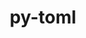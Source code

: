 ---
title: "py-toml"
layout: cache
categories: [package, develop]
meta: {"compilers": ["gcc@10.2.1", "gcc@11.4.0", "gcc@7.5.0", "gcc@9.4.0", "none"], "num_specs": 60, "num_specs_by_stack": {"developer-tools": 4, "developer-tools-aarch64-linux-gnu": 9, "developer-tools-darwin": 7, "developer-tools-manylinux2014": 1, "developer-tools-x86_64_v3-linux-gnu": 9, "e4s": 9, "e4s-cray-rhel": 9, "e4s-neoverse_v1": 2, "e4s-oneapi": 9, "e4s-power": 1, "root": 60}, "oss": ["centos7", "rhel8", "sequoia", "ubuntu18.04", "ubuntu20.04", "ubuntu22.04"], "platforms": ["darwin", "linux"], "stacks": ["developer-tools", "developer-tools-aarch64-linux-gnu", "developer-tools-darwin", "developer-tools-manylinux2014", "developer-tools-x86_64_v3-linux-gnu", "e4s", "e4s-cray-rhel", "e4s-neoverse_v1", "e4s-oneapi", "e4s-power", "root"], "targets": ["aarch64", "neoverse_v1", "ppc64le", "x86_64_v3"], "versions": ["0.10.2"]}
spec_details: [{"compiler": "none", "hash": "2hm2dzz7uifr7ql4cxeiwylhtllowelf", "os": "ubuntu22.04", "platform": "linux", "size": "-", "stacks": ["e4s-oneapi", "root"], "target": "x86_64_v3", "variants": ["build_system=python_pip"], "versions": ["0.10.2"]}, {"compiler": "gcc@7.5.0", "hash": "2iroq6lwu4zhnk66rg5sxvisxe7ll253", "os": "ubuntu18.04", "platform": "linux", "size": "-", "stacks": ["developer-tools", "root"], "target": "x86_64_v3", "variants": ["build_system=python_pip"], "versions": ["0.10.2"]}, {"compiler": "none", "hash": "3ckzbihcgsi7n3gfhhyfloadb7ivwbld", "os": "ubuntu22.04", "platform": "linux", "size": "-", "stacks": ["e4s-oneapi", "root"], "target": "x86_64_v3", "variants": ["build_system=python_pip"], "versions": ["0.10.2"]}, {"compiler": "none", "hash": "3r6r34hsisyg2q7byl2m6ggw4kwkxzgd", "os": "rhel8", "platform": "linux", "size": "-", "stacks": ["e4s-cray-rhel", "root"], "target": "x86_64_v3", "variants": ["build_system=python_pip"], "versions": ["0.10.2"]}, {"compiler": "none", "hash": "52ou27b77lymgdmtqjvn62pjmsvygscg", "os": "rhel8", "platform": "linux", "size": "-", "stacks": ["developer-tools-aarch64-linux-gnu", "root"], "target": "aarch64", "variants": ["build_system=python_pip"], "versions": ["0.10.2"]}, {"compiler": "none", "hash": "54tg5ca4thha26tvivkk3ghd6dwhwah5", "os": "centos7", "platform": "linux", "size": "-", "stacks": ["developer-tools-x86_64_v3-linux-gnu", "root"], "target": "x86_64_v3", "variants": ["build_system=python_pip"], "versions": ["0.10.2"]}, {"compiler": "none", "hash": "553hdvkr2vcb4oojwvgffeaozeenlgjb", "os": "rhel8", "platform": "linux", "size": "-", "stacks": ["e4s-cray-rhel", "root"], "target": "x86_64_v3", "variants": ["build_system=python_pip"], "versions": ["0.10.2"]}, {"compiler": "gcc@11.4.0", "hash": "55bzvt53ibqlox3itdrppoxfnrnds4cw", "os": "ubuntu22.04", "platform": "linux", "size": "-", "stacks": ["e4s-neoverse_v1", "root"], "target": "neoverse_v1", "variants": ["build_system=python_pip"], "versions": ["0.10.2"]}, {"compiler": "gcc@7.5.0", "hash": "5f6ljdhzu2nljvcignz3ywpzmmrl5e4s", "os": "ubuntu18.04", "platform": "linux", "size": "-", "stacks": ["developer-tools", "root"], "target": "x86_64_v3", "variants": ["build_system=python_pip"], "versions": ["0.10.2"]}, {"compiler": "none", "hash": "5jfqs5q4kudv6ra7nd2vhp5feg75kdtu", "os": "sequoia", "platform": "darwin", "size": "-", "stacks": ["developer-tools-darwin", "root"], "target": "aarch64", "variants": ["build_system=python_pip"], "versions": ["0.10.2"]}, {"compiler": "none", "hash": "5ol6ieh6grcrpxyzpbnwktoomrkp4qgo", "os": "ubuntu22.04", "platform": "linux", "size": "-", "stacks": ["e4s-oneapi", "root"], "target": "x86_64_v3", "variants": ["build_system=python_pip"], "versions": ["0.10.2"]}, {"compiler": "none", "hash": "7koybxstnnprocwvykvibmrxatmi7h7t", "os": "rhel8", "platform": "linux", "size": "-", "stacks": ["e4s-cray-rhel", "root"], "target": "x86_64_v3", "variants": ["build_system=python_pip"], "versions": ["0.10.2"]}, {"compiler": "none", "hash": "a4riwrikjrd23xulmu2f5jbnvrla6t7q", "os": "ubuntu22.04", "platform": "linux", "size": "-", "stacks": ["e4s", "root"], "target": "x86_64_v3", "variants": ["build_system=python_pip"], "versions": ["0.10.2"]}, {"compiler": "gcc@7.5.0", "hash": "aoqckg3cs2m37obqww2v6pf7zimvlbbk", "os": "ubuntu18.04", "platform": "linux", "size": "-", "stacks": ["developer-tools", "root"], "target": "x86_64_v3", "variants": ["build_system=python_pip"], "versions": ["0.10.2"]}, {"compiler": "none", "hash": "aukftkcuhe2pubk5kttmdieu3e3bcn3m", "os": "rhel8", "platform": "linux", "size": "-", "stacks": ["developer-tools-aarch64-linux-gnu", "root"], "target": "aarch64", "variants": ["build_system=python_pip"], "versions": ["0.10.2"]}, {"compiler": "none", "hash": "axydfyjqgh3kbkl33rzx5cd2ppwf5mjj", "os": "sequoia", "platform": "darwin", "size": "-", "stacks": ["developer-tools-darwin", "root"], "target": "aarch64", "variants": ["build_system=python_pip"], "versions": ["0.10.2"]}, {"compiler": "none", "hash": "bewl3g4qgjvrqxo7rzsnn2wkztfqh4ui", "os": "centos7", "platform": "linux", "size": "-", "stacks": ["developer-tools-x86_64_v3-linux-gnu", "root"], "target": "x86_64_v3", "variants": ["build_system=python_pip"], "versions": ["0.10.2"]}, {"compiler": "gcc@7.5.0", "hash": "bt4idqn6kir5vfyzomurkv6w5i64rv3r", "os": "ubuntu18.04", "platform": "linux", "size": "-", "stacks": ["developer-tools", "root"], "target": "x86_64_v3", "variants": ["build_system=python_pip"], "versions": ["0.10.2"]}, {"compiler": "none", "hash": "c5ukbpkv763bhsv2ygxhacxyu2e7jrrm", "os": "ubuntu22.04", "platform": "linux", "size": "-", "stacks": ["e4s-oneapi", "root"], "target": "x86_64_v3", "variants": ["build_system=python_pip"], "versions": ["0.10.2"]}, {"compiler": "none", "hash": "dbvdqpi6buxl65b6o64lyi5fqmjstzkx", "os": "ubuntu22.04", "platform": "linux", "size": "-", "stacks": ["e4s", "root"], "target": "x86_64_v3", "variants": ["build_system=python_pip"], "versions": ["0.10.2"]}, {"compiler": "none", "hash": "ec5jgm5hqvwqhlmkf2tveccktvnhdlxq", "os": "ubuntu22.04", "platform": "linux", "size": "-", "stacks": ["e4s", "root"], "target": "x86_64_v3", "variants": ["build_system=python_pip"], "versions": ["0.10.2"]}, {"compiler": "none", "hash": "ekoj6ney3su4zkq4onuzt4ve2ldjxmbi", "os": "sequoia", "platform": "darwin", "size": "-", "stacks": ["developer-tools-darwin", "root"], "target": "aarch64", "variants": ["build_system=python_pip"], "versions": ["0.10.2"]}, {"compiler": "gcc@11.4.0", "hash": "euctrnofvt5f3knisigmxv6sbz6mpgck", "os": "ubuntu22.04", "platform": "linux", "size": "-", "stacks": ["e4s-neoverse_v1", "root"], "target": "neoverse_v1", "variants": ["build_system=python_pip"], "versions": ["0.10.2"]}, {"compiler": "none", "hash": "f3yrxkj2hsllbtec4r4ob5zptughkg7c", "os": "centos7", "platform": "linux", "size": "-", "stacks": ["developer-tools-x86_64_v3-linux-gnu", "root"], "target": "x86_64_v3", "variants": ["build_system=python_pip"], "versions": ["0.10.2"]}, {"compiler": "none", "hash": "fbavr2adlvumlm25awmfck46xiczrqzy", "os": "sequoia", "platform": "darwin", "size": "-", "stacks": ["developer-tools-darwin", "root"], "target": "aarch64", "variants": ["build_system=python_pip"], "versions": ["0.10.2"]}, {"compiler": "gcc@10.2.1", "hash": "h2aouw2yh4ju6o2oaf4b76mt3e3jely2", "os": "centos7", "platform": "linux", "size": "-", "stacks": ["developer-tools-manylinux2014", "root"], "target": "x86_64_v3", "variants": ["build_system=python_pip"], "versions": ["0.10.2"]}, {"compiler": "none", "hash": "i7jmkau5vki3vpzqyhuofmid2zlwcbqn", "os": "rhel8", "platform": "linux", "size": "-", "stacks": ["e4s-cray-rhel", "root"], "target": "x86_64_v3", "variants": ["build_system=python_pip"], "versions": ["0.10.2"]}, {"compiler": "none", "hash": "ieojm27e5jmewyacwtjaccjujz2ilpgx", "os": "rhel8", "platform": "linux", "size": "-", "stacks": ["developer-tools-aarch64-linux-gnu", "root"], "target": "aarch64", "variants": ["build_system=python_pip"], "versions": ["0.10.2"]}, {"compiler": "none", "hash": "iwg4krid2znlojhmtdjn3fbogy746tia", "os": "ubuntu22.04", "platform": "linux", "size": "-", "stacks": ["e4s-oneapi", "root"], "target": "x86_64_v3", "variants": ["build_system=python_pip"], "versions": ["0.10.2"]}, {"compiler": "none", "hash": "jinsmk6akqlz3eqxywcknezm2evpier4", "os": "centos7", "platform": "linux", "size": "-", "stacks": ["developer-tools-x86_64_v3-linux-gnu", "root"], "target": "x86_64_v3", "variants": ["build_system=python_pip"], "versions": ["0.10.2"]}, {"compiler": "none", "hash": "k3vadj234qsqufpdib53e3t5swdi5zmq", "os": "rhel8", "platform": "linux", "size": "-", "stacks": ["e4s-cray-rhel", "root"], "target": "x86_64_v3", "variants": ["build_system=python_pip"], "versions": ["0.10.2"]}, {"compiler": "none", "hash": "kxgeawzvpkuihdkhcytpxwq4rjzwnaal", "os": "rhel8", "platform": "linux", "size": "-", "stacks": ["e4s-cray-rhel", "root"], "target": "x86_64_v3", "variants": ["build_system=python_pip"], "versions": ["0.10.2"]}, {"compiler": "none", "hash": "l424km6kifepwiu4pf7scawce73bampa", "os": "centos7", "platform": "linux", "size": "-", "stacks": ["developer-tools-x86_64_v3-linux-gnu", "root"], "target": "x86_64_v3", "variants": ["build_system=python_pip"], "versions": ["0.10.2"]}, {"compiler": "none", "hash": "lwp25x23bzcqxu2vhxyzw4wpclbm4ko7", "os": "centos7", "platform": "linux", "size": "-", "stacks": ["developer-tools-x86_64_v3-linux-gnu", "root"], "target": "x86_64_v3", "variants": ["build_system=python_pip"], "versions": ["0.10.2"]}, {"compiler": "gcc@9.4.0", "hash": "lztt4cfkujhg2tjqcxsadv7jgpxbjrv5", "os": "ubuntu20.04", "platform": "linux", "size": "-", "stacks": ["e4s-power", "root"], "target": "ppc64le", "variants": ["build_system=python_pip"], "versions": ["0.10.2"]}, {"compiler": "none", "hash": "m26szzdhqqds6e5grkupabxbxcgc276s", "os": "rhel8", "platform": "linux", "size": "-", "stacks": ["developer-tools-aarch64-linux-gnu", "root"], "target": "aarch64", "variants": ["build_system=python_pip"], "versions": ["0.10.2"]}, {"compiler": "none", "hash": "mcvwnxikfeevqnq6ktpqjertmlq3rn2t", "os": "ubuntu22.04", "platform": "linux", "size": "-", "stacks": ["e4s", "root"], "target": "x86_64_v3", "variants": ["build_system=python_pip"], "versions": ["0.10.2"]}, {"compiler": "none", "hash": "nyzkfcdp3rxaxeumuharsywmzu5xgnoc", "os": "ubuntu22.04", "platform": "linux", "size": "-", "stacks": ["e4s", "root"], "target": "x86_64_v3", "variants": ["build_system=python_pip"], "versions": ["0.10.2"]}, {"compiler": "none", "hash": "o5xtrxjhkptalrh7a7zeh34bqojlaiuv", "os": "rhel8", "platform": "linux", "size": "-", "stacks": ["e4s-cray-rhel", "root"], "target": "x86_64_v3", "variants": ["build_system=python_pip"], "versions": ["0.10.2"]}, {"compiler": "none", "hash": "oarkj5e7y4o6pdqdpz6b22yyj4u2n2lj", "os": "ubuntu22.04", "platform": "linux", "size": "-", "stacks": ["e4s", "root"], "target": "x86_64_v3", "variants": ["build_system=python_pip"], "versions": ["0.10.2"]}, {"compiler": "none", "hash": "ok5xbgxfub7btfp2hdinay7e2pg3wg7z", "os": "rhel8", "platform": "linux", "size": "-", "stacks": ["developer-tools-aarch64-linux-gnu", "root"], "target": "aarch64", "variants": ["build_system=python_pip"], "versions": ["0.10.2"]}, {"compiler": "none", "hash": "ooggtpuajasqzunm4guqu47oazk4qclz", "os": "centos7", "platform": "linux", "size": "-", "stacks": ["developer-tools-x86_64_v3-linux-gnu", "root"], "target": "x86_64_v3", "variants": ["build_system=python_pip"], "versions": ["0.10.2"]}, {"compiler": "none", "hash": "pexp3iybgj6ywmy42dsvgr26m6ujtrsm", "os": "centos7", "platform": "linux", "size": "-", "stacks": ["developer-tools-x86_64_v3-linux-gnu", "root"], "target": "x86_64_v3", "variants": ["build_system=python_pip"], "versions": ["0.10.2"]}, {"compiler": "none", "hash": "r2ug5lfd3rjmkxl7ikqhteczcuvxugt3", "os": "ubuntu22.04", "platform": "linux", "size": "-", "stacks": ["e4s", "root"], "target": "x86_64_v3", "variants": ["build_system=python_pip"], "versions": ["0.10.2"]}, {"compiler": "none", "hash": "rcs6ogmap7jx3qi7zpsx3tno44nrakz7", "os": "ubuntu22.04", "platform": "linux", "size": "-", "stacks": ["e4s", "root"], "target": "x86_64_v3", "variants": ["build_system=python_pip"], "versions": ["0.10.2"]}, {"compiler": "none", "hash": "rh2wtxfjhatvoa6s3vxpxydrcriea6we", "os": "ubuntu22.04", "platform": "linux", "size": "-", "stacks": ["e4s-oneapi", "root"], "target": "x86_64_v3", "variants": ["build_system=python_pip"], "versions": ["0.10.2"]}, {"compiler": "none", "hash": "rxfzcfcwlaiasxrc2hx2pj44gmjbeghh", "os": "rhel8", "platform": "linux", "size": "-", "stacks": ["developer-tools-aarch64-linux-gnu", "root"], "target": "aarch64", "variants": ["build_system=python_pip"], "versions": ["0.10.2"]}, {"compiler": "none", "hash": "sfcbajtqx6yudpals6g3hj5twf2k6kbz", "os": "centos7", "platform": "linux", "size": "-", "stacks": ["developer-tools-x86_64_v3-linux-gnu", "root"], "target": "x86_64_v3", "variants": ["build_system=python_pip"], "versions": ["0.10.2"]}, {"compiler": "none", "hash": "t7sxcodm6ovwokcay24ihffkwhmxeblt", "os": "ubuntu22.04", "platform": "linux", "size": "-", "stacks": ["e4s-oneapi", "root"], "target": "x86_64_v3", "variants": ["build_system=python_pip"], "versions": ["0.10.2"]}, {"compiler": "none", "hash": "tnmeabozow2bscxab2urn33545dciwrl", "os": "ubuntu22.04", "platform": "linux", "size": "-", "stacks": ["e4s-oneapi", "root"], "target": "x86_64_v3", "variants": ["build_system=python_pip"], "versions": ["0.10.2"]}, {"compiler": "none", "hash": "trvqrbygon4g2hrer3fx65hdo7tpr3ap", "os": "ubuntu22.04", "platform": "linux", "size": "-", "stacks": ["e4s", "root"], "target": "x86_64_v3", "variants": ["build_system=python_pip"], "versions": ["0.10.2"]}, {"compiler": "none", "hash": "uefc2hrt7sdnpkdnatchyclallppenpq", "os": "sequoia", "platform": "darwin", "size": "-", "stacks": ["developer-tools-darwin", "root"], "target": "aarch64", "variants": ["build_system=python_pip"], "versions": ["0.10.2"]}, {"compiler": "none", "hash": "ufhtqlvywzigv33v6v4jh72i6lpxtl4c", "os": "rhel8", "platform": "linux", "size": "-", "stacks": ["developer-tools-aarch64-linux-gnu", "root"], "target": "aarch64", "variants": ["build_system=python_pip"], "versions": ["0.10.2"]}, {"compiler": "none", "hash": "wkiih2puz3avr4wlfpf62wfocow3ybzu", "os": "rhel8", "platform": "linux", "size": "-", "stacks": ["developer-tools-aarch64-linux-gnu", "root"], "target": "aarch64", "variants": ["build_system=python_pip"], "versions": ["0.10.2"]}, {"compiler": "none", "hash": "wkqbpjzs32gv3vz6v7pw7btwuu35ox7g", "os": "sequoia", "platform": "darwin", "size": "-", "stacks": ["developer-tools-darwin", "root"], "target": "aarch64", "variants": ["build_system=python_pip"], "versions": ["0.10.2"]}, {"compiler": "none", "hash": "yfvwybvuviwkfocn7msco64trn3hie2f", "os": "rhel8", "platform": "linux", "size": "-", "stacks": ["e4s-cray-rhel", "root"], "target": "x86_64_v3", "variants": ["build_system=python_pip"], "versions": ["0.10.2"]}, {"compiler": "none", "hash": "yx7jb7477sa3ip7rga7ri6xpau37cxku", "os": "rhel8", "platform": "linux", "size": "-", "stacks": ["developer-tools-aarch64-linux-gnu", "root"], "target": "aarch64", "variants": ["build_system=python_pip"], "versions": ["0.10.2"]}, {"compiler": "none", "hash": "yxvxvkunfoj2uyznsm54h54vic37xojx", "os": "rhel8", "platform": "linux", "size": "-", "stacks": ["e4s-cray-rhel", "root"], "target": "x86_64_v3", "variants": ["build_system=python_pip"], "versions": ["0.10.2"]}, {"compiler": "none", "hash": "z2i3pm6yuyg36qqega6gzwx4lfvc3tls", "os": "ubuntu22.04", "platform": "linux", "size": "-", "stacks": ["e4s-oneapi", "root"], "target": "x86_64_v3", "variants": ["build_system=python_pip"], "versions": ["0.10.2"]}, {"compiler": "none", "hash": "zoubjo4nhmw2pvqpcpx4x6qjnsaneyxw", "os": "sequoia", "platform": "darwin", "size": "-", "stacks": ["developer-tools-darwin", "root"], "target": "aarch64", "variants": ["build_system=python_pip"], "versions": ["0.10.2"]}]
---